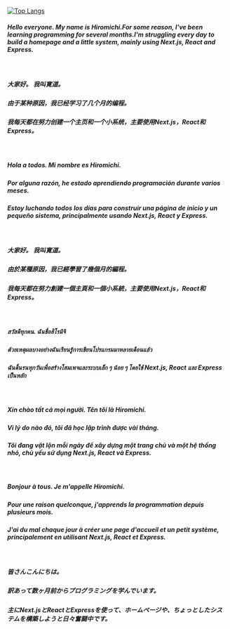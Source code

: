 [![Top Langs](https://github-readme-stats.vercel.app/api/top-langs/?username=hiromichi-code&layout=compact&show_icons=true&theme=radical)](https://github.com/anuraghazra/github-readme-stats)
<br />

##### Hello everyone. My name is Hiromichi.For some reason, I've been learning programming for several months.I'm struggling every day to build a homepage and a little system, mainly using Next.js, React and Express. 
<br />

##### 大家好。 我叫寛道。
##### 由于某种原因，我已经学习了几个月的编程。
##### 我每天都在努力创建一个主页和一个小系统，主要使用Next.js，React和Express。
<br />

##### Hola a todos. Mi nombre es Hiromichi.
##### Por alguna razón, he estado aprendiendo programación durante varios meses.
##### Estoy luchando todos los días para construir una página de inicio y un pequeño sistema, principalmente usando Next.js, React y Express.
<br />

##### 大家好。 我叫寛道。
##### 由於某種原因，我已經學習了幾個月的編程。
##### 我每天都在努力創建一個主頁和一個小系統，主要使用Next.js，React和Express。
<br />

##### สวัสดีทุกคน. ฉันชื่อฮิโรมิจิ
##### ด้วยเหตุผลบางอย่างฉันเรียนรู้การเขียนโปรแกรมมาหลายเดือนแล้ว
##### ฉันดิ้นรนทุกวันเพื่อสร้างโฮมเพจและระบบเล็ก ๆ น้อย ๆ โดยใช้ Next.js, React และ Express เป็นหลัก
<br />

##### Xin chào tất cả mọi người. Tên tôi là Hiromichi.
##### Vì lý do nào đó, tôi đã học lập trình được vài tháng.
##### Tôi đang vật lộn mỗi ngày để xây dựng một trang chủ và một hệ thống nhỏ, chủ yếu sử dụng Next.js, React và Express.
<br />

##### Bonjour à tous. Je m'appelle Hiromichi.
##### Pour une raison quelconque, j'apprends la programmation depuis plusieurs mois.
##### J'ai du mal chaque jour à créer une page d'accueil et un petit système, principalement en utilisant Next.js, React et Express.
<br />

##### 皆さんこんにちは。
##### 訳あって数ヶ月前からプログラミングを学んでいます。
##### 主にNext.jsとReactとExpressを使って、ホームページや、ちょっとしたシステムを構築しようと日々奮闘中です。
<br />

<!--
**hiromichi-code/hiromichi-code** is a ✨ _special_ ✨ repository because its `README.md` (this file) appears on your GitHub profile.

Here are some ideas to get you started:

- 🔭 I’m currently working on ...
- 🌱 I’m currently learning ...
- 👯 I’m looking to collaborate on ...
- 🤔 I’m looking for help with ...
- 💬 Ask me about ...
- 📫 How to reach me: ...
- 😄 Pronouns: ...
- ⚡ Fun fact: ...
-->
